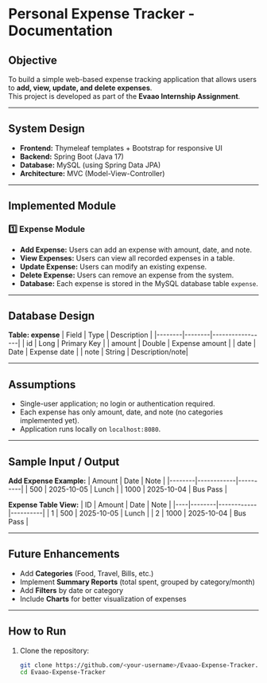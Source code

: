 # Personal Expense Tracker - Documentation

## Objective
To build a simple web-based expense tracking application that allows users to **add, view, update, and delete expenses**.  
This project is developed as part of the **Evaao Internship Assignment**.

---

## System Design

- **Frontend:** Thymeleaf templates + Bootstrap for responsive UI  
- **Backend:** Spring Boot (Java 17)  
- **Database:** MySQL (using Spring Data JPA)  
- **Architecture:** MVC (Model-View-Controller)  

---

## Implemented Module

### 1️⃣ Expense Module
- **Add Expense:** Users can add an expense with amount, date, and note.  
- **View Expenses:** Users can view all recorded expenses in a table.  
- **Update Expense:** Users can modify an existing expense.  
- **Delete Expense:** Users can remove an expense from the system.  
- **Database:** Each expense is stored in the MySQL database table `expense`.

---

## Database Design

**Table: expense**
| Field  | Type   | Description       |
|--------|--------|-----------------|
| id     | Long   | Primary Key      |
| amount | Double | Expense amount   |
| date   | Date   | Expense date     |
| note   | String | Description/note|

---

## Assumptions
- Single-user application; no login or authentication required.  
- Each expense has only amount, date, and note (no categories implemented yet).  
- Application runs locally on `localhost:8080`.  

---

## Sample Input / Output

**Add Expense Example:**
| Amount | Date       | Note      |
|--------|------------|----------|
| 500    | 2025-10-05 | Lunch     |
| 1000   | 2025-10-04 | Bus Pass  |

**Expense Table View:**
| ID | Amount | Date       | Note     |
|----|--------|------------|----------|
| 1  | 500    | 2025-10-05 | Lunch    |
| 2  | 1000   | 2025-10-04 | Bus Pass |

---

## Future Enhancements
- Add **Categories** (Food, Travel, Bills, etc.)  
- Implement **Summary Reports** (total spent, grouped by category/month)  
- Add **Filters** by date or category  
- Include **Charts** for better visualization of expenses  

---

## How to Run

1. Clone the repository:
   ```bash
   git clone https://github.com/<your-username>/Evaao-Expense-Tracker.git
   cd Evaao-Expense-Tracker
